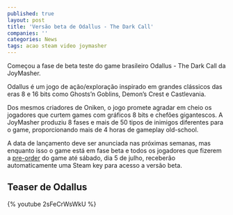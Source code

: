 ```yaml
---
published: true
layout: post
title: 'Versão beta de Odallus - The Dark Call'
companies: ''
categories: News
tags: acao steam video joymasher
---
```

Começou a fase de beta teste do game brasileiro Odallus - The Dark Call da JoyMasher.

Odallus é um jogo de ação/exploração inspirado em grandes clássicos das eras 8 e 16 bits como Ghosts’n Goblins, Demon’s Crest e Castlevania. 

Dos mesmos criadores de Oniken, o jogo promete agradar em cheio os jogadores que curtem games com gráficos 8 bits e chefões gigantescos. A JoyMasher produziu 8 fases e mais de 50 tipos de inimigos diferentes para o game, proporcionando mais de 4 horas de gameplay old-school.




A data de lançamento deve ser anunciada nas próximas semanas, mas enquanto isso o game está em fase beta e todos os jogadores que fizerem a <a href="http://joymasher.com/odalluspreorder/" target="_blank">pre-order</a>
 do game até sábado, dia 5 de julho, receberão automaticamente uma Steam key para acesso a versão beta.

## Teaser de Odallus
{% youtube 2sFeCrWsWkU %}